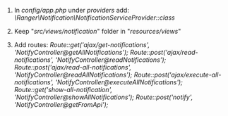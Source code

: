 1. In *config/app.php* under *providers* add:
*\Ranger\Notification\NotificationServiceProvider::class*

2. Keep "*src/views/notification*" folder in "*resources/views*"

3. Add routes:
*Route::get('ajax/get-notifications', 'NotifyController@getAllNotifications');*
*Route::post('ajax/read-notifications', 'NotifyController@readNotifications');*
*Route::post('ajax/read-all-notifications', 'NotifyController@readAllNotifications');*
*Route::post('ajax/execute-all-notifications', 'NotifyController@executeAllNotifications');*
*Route::get('show-all-notification', 'NotifyController@showAllNotifications');*
*Route::post('notify', 'NotifyController@getFromApi');*